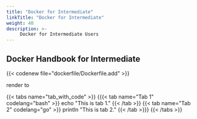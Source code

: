 ```yaml
---
title: "Docker for Intermediate"
linkTitle: "Docker for Intermediate"
weight: 40
description: >-
     Docker for Intermediate Users
---
```


## Docker Handbook for Intermediate


{{< codenew file="dockerfile/Dockerfile.add" >}}


render to 


{{< tabs name="tab_with_code" >}}
{{{< tab name="Tab 1" codelang="bash" >}}
echo "This is tab 1."
{{< /tab >}}
{{< tab name="Tab 2" codelang="go" >}}
println "This is tab 2."
{{< /tab >}}}
{{< /tabs >}}





